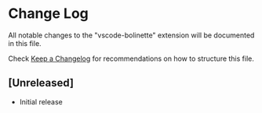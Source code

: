 # Change Log

All notable changes to the "vscode-bolinette" extension will be documented in this file.

Check [Keep a Changelog](http://keepachangelog.com/) for recommendations on how to structure this file.

## [Unreleased]

- Initial release